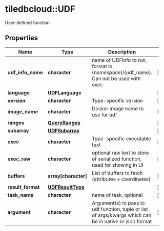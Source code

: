 # tiledbcloud::UDF

User-defined function
## Properties
Name | Type | Description | Notes
------------ | ------------- | ------------- | -------------
**udf_info_name** | **character** | name of UDFInfo to run, format is {namespace}/{udf_name}. Can not be used with exec | [optional] 
**language** | [**UDFLanguage**](UDFLanguage.md) |  | [optional] 
**version** | **character** | Type-specific version | [optional] 
**image_name** | **character** | Docker image name to use for udf | [optional] 
**ranges** | [**QueryRanges**](QueryRanges.md) |  | [optional] 
**subarray** | [**UDFSubarray**](UDFSubarray.md) |  | [optional] 
**exec** | **character** | Type-specific executable text | [optional] 
**exec_raw** | **character** | optional raw text to store of serialized function, used for showing in UI | [optional] 
**buffers** | **array[character]** | List of buffers to fetch (attributes + coordinates) | [optional] 
**result_format** | [**UDFResultType**](UDFResultType.md) |  | [optional] 
**task_name** | **character** | name of task, optional | [optional] 
**argument** | **character** | Argument(s) to pass to udf function, tuple or list of args/kwargs which can be in native or json format | [optional] 


